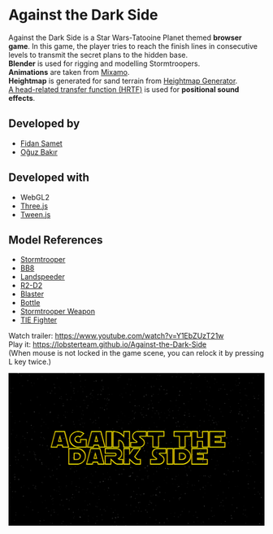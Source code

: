 # Against the Dark Side
Against the Dark Side is a Star Wars-Tatooine Planet themed **browser game**. In this game, the player tries to reach the finish lines in consecutive levels to transmit the secret plans to the hidden base.  
**Blender** is used for rigging and modelling Stormtroopers.  
**Animations** are taken from [Mixamo](https://www.mixamo.com).  
**Heightmap** is generated for sand terrain from [Heightmap Generator](https://thealpacajumps.neocities.org/heightmap/).  
[A head-related transfer function (HRTF)](https://en.wikipedia.org/wiki/Head-related_transfer_function) is used for **positional sound effects**.

## Developed by
- [Fidan Samet](https://github.com/fidansamet)
- [Oğuz Bakır](https://github.com/oguzbakir)

## Developed with
- WebGL2
- [Three.js](https://github.com/mrdoob/three.js/)
- [Tween.js](https://github.com/tweenjs/tween.js/)

## Model References
- [Stormtrooper](https://clara.io/view/482639ab-1b62-4704-80dc-f7f019d857cb#)
- [BB8](https://sketchfab.com/3d-models/the-force-awakens-lowpoly-be3cf507c06943809ad779a1a72a044d)
- [Landspeeder](https://sketchfab.com/3d-models/star-wars-x-34-landspeeder-free-3adfdc41c67f4731910800404ba97b4e)
- [R2-D2](https://clara.io/view/1571df52-a48a-45a9-aeb3-9b2197a90fd6)
- [Blaster](https://sketchfab.com/3d-models/han-solos-dl-44-blaster-b7a11720c2254c92ac97874a40c0e815)
- [Bottle](https://clara.io/view/1feba15b-4af5-4b51-8854-6dfb8d59694f)
- [Stormtrooper Weapon](https://clara.io/view/21c110f9-e28e-4eae-af01-f9572e8f121e)
- [TIE Fighter](https://clara.io/view/4a8bf2a3-f47a-44f2-b117-f443dc076400)

Watch trailer: <https://www.youtube.com/watch?v=Y1EbZUzT21w>  
Play it: <https://lobsterteam.github.io/Against-the-Dark-Side>  
(When mouse is not locked in the game scene, you can relock it by pressing L key twice.)

![Logo](img/logo.png)
